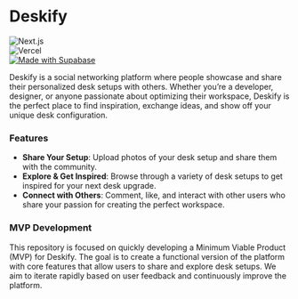 # Deskify


![Next.js](https://img.shields.io/badge/Made%20with-Next.js-000000?logo=next.js&logoColor=white) <br/>
![Vercel](https://img.shields.io/badge/Made%20with-Vercel-000000?logo=vercel&logoColor=white) <br/>
[![Made with Supabase](https://supabase.com/badge-made-with-supabase-dark.svg)](https://supabase.com) <br/>



Deskify is a social networking platform where people showcase and share their personalized desk setups with others. Whether you’re a developer, designer, or anyone passionate about optimizing their workspace, Deskify is the perfect place to find inspiration, exchange ideas, and show off your unique desk configuration.

### Features

- **Share Your Setup**: Upload photos of your desk setup and share them with the community.
- **Explore & Get Inspired**: Browse through a variety of desk setups to get inspired for your next desk upgrade.
- **Connect with Others**: Comment, like, and interact with other users who share your passion for creating the perfect workspace.

### MVP Development

This repository is focused on quickly developing a Minimum Viable Product (MVP) for Deskify. The goal is to create a functional version of the platform with core features that allow users to share and explore desk setups. We aim to iterate rapidly based on user feedback and continuously improve the platform.
